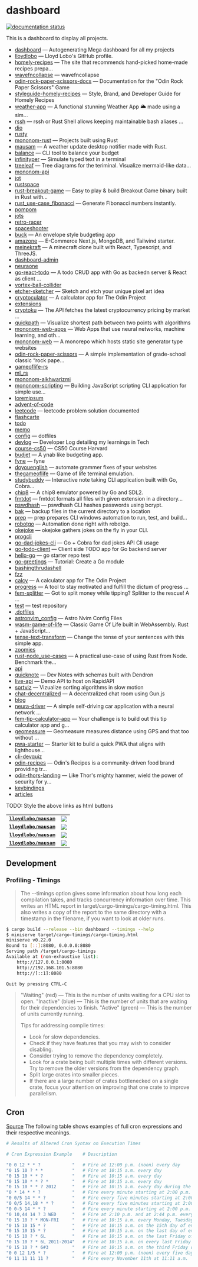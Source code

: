 # dashboard

[![documentation status](https://github.com/lloydlobo/dashboard/actions/workflows/rustdoc.yml/badge.svg)](https://github.com/lloydlobo/dashboard/actions/workflows/rustdoc.yml)

This is a dashboard to display all projects.

<!--START_SECTION:tag_1-->

- [dashboard](https://github.com/lloydlobo/dashboard) — Autogenerating Mega dashboard for all my projects
- [lloydlobo](https://github.com/lloydlobo/lloydlobo) — Lloyd Lobo's GitHub profile.
- [homely-recipes](https://github.com/lloydlobo/homely-recipes) — The site that recommends hand-picked home-made recipes prepa...
- [wavefncollapse](https://github.com/lloydlobo/wavefncollapse) — wavefncollapse
- [odin-rock-paper-scissors-docs](https://github.com/lloydlobo/odin-rock-paper-scissors-docs) — Documentation for the "Odin Rock Paper Scissors" Game
- [styleguide-homely-recipes](https://github.com/lloydlobo/styleguide-homely-recipes) — Style, Brand, and Developer Guide for Homely Recipes
- [weather-app](https://github.com/lloydlobo/weather-app) — A functional stunning Weather App 🌥️ made using a sim...
- [rssh](https://github.com/lloydlobo/rssh) — rssh or Rust Shell allows keeping maintainable bash aliases ...
- [dio](https://github.com/lloydlobo/dio)
- [rusty](https://github.com/lloydlobo/rusty)
- [mononom-rust](https://github.com/lloydlobo/mononom-rust) — Projects built using Rust
- [mausam](https://github.com/lloydlobo/mausam) — A weather update desktop notifier made with Rust.
- [balance](https://github.com/lloydlobo/balance) — CLI tool to balance your budget
- [infinityper](https://github.com/lloydlobo/infinityper) — Simulate typed text in a terminal
- [treeleaf](https://github.com/lloydlobo/treeleaf) — Tree diagrams for the teriminal. Visualize mermaid-like data...
- [mononom-api](https://github.com/lloydlobo/mononom-api)
- [jot](https://github.com/lloydlobo/jot)
- [rustspace](https://github.com/lloydlobo/rustspace)
- [rust-breakout-game](https://github.com/lloydlobo/rust-breakout-game) — Easy to play & build Breakout Game binary built in Rust with...
- [rust_use-case_fibonacci](https://github.com/lloydlobo/rust_use-case_fibonacci) — Generate Fibonacci numbers instantly.
- [pompom](https://github.com/lloydlobo/pompom)
- [jots](https://github.com/lloydlobo/jots)
- [retro-racer](https://github.com/lloydlobo/retro-racer)
- [spaceshooter](https://github.com/lloydlobo/spaceshooter)
- [buck](https://github.com/lloydlobo/buck) — An envelope style budgeting app
- [amazone](https://github.com/lloydlobo/amazone) — E-Commerce Next.js, MongoDB, and Tailwind starter.
- [meinekraft](https://github.com/lloydlobo/meinekraft) — A minecraft clone built with React, Typescript, and ThreeJS.
- [dashboard-admin](https://github.com/lloydlobo/dashboard-admin)
- [neuraone](https://github.com/lloydlobo/neuraone)
- [go-react-todo](https://github.com/lloydlobo/go-react-todo) — A todo CRUD app with Go as backedn server & React as client ...
- [vortex-ball-collider](https://github.com/lloydlobo/vortex-ball-collider)
- [etcher-sketcher](https://github.com/lloydlobo/etcher-sketcher) — Sketch and etch your unique pixel art idea
- [cryptoculator](https://github.com/lloydlobo/cryptoculator) — A calculator app for The Odin Project
- [extensions](https://github.com/lloydlobo/extensions)
- [cryptoku](https://github.com/lloydlobo/cryptoku) — The API fetches the latest cryptocurrency pricing by market ...
- [quickpath](https://github.com/lloydlobo/quickpath) — Visualize shortest path between two points with algorithms
- [mononom-web-apps](https://github.com/lloydlobo/mononom-web-apps) — Web Apps that use neural networks, machine learning, and oth...
- [mononom-web](https://github.com/lloydlobo/mononom-web) — A monorepo which hosts static site generator type websites
- [odin-rock-paper-scissors](https://github.com/lloydlobo/odin-rock-paper-scissors) — A simple implementation of grade-school classic “rock pape...
- [gameoflife-rs](https://github.com/lloydlobo/gameoflife-rs)
- [ml_rs](https://github.com/lloydlobo/ml_rs)
- [mononom-alkhwarizmi](https://github.com/lloydlobo/mononom-alkhwarizmi)
- [mononom-scripting](https://github.com/lloydlobo/mononom-scripting) — Building JavaScript scripting CLI application for simple use...
- [loremipsum](https://github.com/lloydlobo/loremipsum)
- [advent-of-code](https://github.com/lloydlobo/advent-of-code)
- [leetcode](https://github.com/lloydlobo/leetcode) — leetcode problem solution documented
- [flashcarte](https://github.com/lloydlobo/flashcarte)
- [todo](https://github.com/lloydlobo/todo)
- [memo](https://github.com/lloydlobo/memo)
- [config](https://github.com/lloydlobo/config) — dotfiles
- [devlog](https://github.com/lloydlobo/devlog) — Developer Log detailing my learnings in Tech
- [course-cs50](https://github.com/lloydlobo/course-cs50) — CS50 Course Harvard
- [budjet](https://github.com/lloydlobo/budjet) — A ynab like budgeting app.
- [fyne](https://github.com/lloydlobo/fyne) — fyne
- [doyouenglish](https://github.com/lloydlobo/doyouenglish) — automate grammer fixes of your websites
- [thegameoflife](https://github.com/lloydlobo/thegameoflife) — Game of life terminal emulation.
- [studybuddy](https://github.com/lloydlobo/studybuddy) — Interactive note taking CLI application built with Go, Cobra...
- [chip8](https://github.com/lloydlobo/chip8) — A chip8 emulator powered by Go and SDL2.
- [fmtdot](https://github.com/lloydlobo/fmtdot) — fmtdot formats all files with given extension in a directory...
- [pswdhash](https://github.com/lloydlobo/pswdhash) — pswdhash CLI hashes passwords using bcrypt.
- [bak](https://github.com/lloydlobo/bak) — backup files in the current directory to a location
- [prep](https://github.com/lloydlobo/prep) — prep prepares CLI windows automation to run, test, and build...
- [robotgo](https://github.com/lloydlobo/robotgo) — Automation done right with robotgo.
- [okejoke](https://github.com/lloydlobo/okejoke) — okejoke gathers jokes on the fly in your CLI.
- [progcli](https://github.com/lloydlobo/progcli)
- [go-dad-jokes-cli](https://github.com/lloydlobo/go-dad-jokes-cli) — Go + Cobra for dad jokes API Cli usage
- [go-todo-client](https://github.com/lloydlobo/go-todo-client) — Client side TODO app for Go backend server
- [hello-go](https://github.com/lloydlobo/hello-go) — go starter repo test
- [go-greetings](https://github.com/lloydlobo/go-greetings) — Tutorial: Create a Go module
- [bashingthrudashell](https://github.com/lloydlobo/bashingthrudashell)
- [fzz](https://github.com/lloydlobo/fzz)
- [calcy](https://github.com/lloydlobo/calcy) — A calculator app for The Odin Project
- [progress](https://github.com/lloydlobo/progress) — A tool to stay motivated and fulfill the dictum of progress ...
- [fem-splitter](https://github.com/lloydlobo/fem-splitter) — Got to split money while tipping? Splitter to the rescue! A ...
- [test](https://github.com/lloydlobo/test) — test repository
- [.dotfiles](https://github.com/lloydlobo/.dotfiles)
- [astronvim_config](https://github.com/lloydlobo/astronvim_config) — Astro Nvim Config Files
- [wasm-game-of-life](https://github.com/lloydlobo/wasm-game-of-life) — Classic Game Of Life built in WebAssembly. Rust + JavaScript...
- [tense-text-transform](https://github.com/lloydlobo/tense-text-transform) — Change the tense of your sentences with this simple app.
- [zoomies](https://github.com/lloydlobo/zoomies)
- [rust-node_use-cases](https://github.com/lloydlobo/rust-node_use-cases) — A practical use-case of using Rust from Node. Benchmark the...
- [api](https://github.com/lloydlobo/api)
- [quicknote](https://github.com/lloydlobo/quicknote) — Dev Notes with schemas built with Dendron
- [live-api](https://github.com/lloydlobo/live-api) — Demo API to host on RapidAPI
- [sortviz](https://github.com/lloydlobo/sortviz) — Vizualize sorting algorithms in slow motion
- [chat-decentralized](https://github.com/lloydlobo/chat-decentralized) — A decentralized chat room using Gun.js
- [blog](https://github.com/lloydlobo/blog)
- [neura-driver](https://github.com/lloydlobo/neura-driver) — A simple self-driving car application with a neural network ...
- [fem-tip-calculator-app](https://github.com/lloydlobo/fem-tip-calculator-app) — Your challenge is to build out this tip calculator app and g...
- [geomeasure](https://github.com/lloydlobo/geomeasure) — Geomeasure measures distance using GPS and that too without ...
- [pwa-starter](https://github.com/lloydlobo/pwa-starter) — Starter kit to build a quick PWA that aligns with lighthouse...
- [cli-devquiz](https://github.com/lloydlobo/cli-devquiz)
- [odin-recipes](https://github.com/lloydlobo/odin-recipes) — Odin's Recipes is a community-driven food brand providing tr...
- [odin-thors-landing](https://github.com/lloydlobo/odin-thors-landing) — Like Thor's mighty hammer, wield the power of security for y...
- [keybindings](https://github.com/lloydlobo/keybindings)
- [articles](https://github.com/lloydlobo/articles)
<!--END_SECTION:tag_1-->

TODO: Style the above links as html buttons

<table>
<tr>
  <td><kbd><b><a href="https://github.com/lloydlobo/mausam">lloydlobo/mausam</a></b></kbd></td>
  <td><a href="https://github.com/lloydlobo/mausam/actions?query=branch%3Amaster"><img src="https://img.shields.io/github/actions/workflow/status/lloydlobo/mausam/CICD.yml?branch=master&style=for-the-badge"></a></td>
</tr>
<tr>
  <td><kbd><b><a href="https://github.com/lloydlobo/mausam">lloydlobo/mausam</a></b></kbd></td>
  <td><a href="https://github.com/lloydlobo/mausam/actions?query=branch%3Amaster"><img src="https://img.shields.io/github/actions/workflow/status/lloydlobo/mausam/ci.yml?branch=master&style=for-the-badge"></a></td>
</tr>
<tr>
  <td><kbd><b><a href="https://github.com/lloydlobo/mausam">lloydlobo/mausam</a></b></kbd></td>
  <td><a href="https://github.com/lloydlobo/mausam/actions?query=branch%3Amaster"><img src="https://img.shields.io/github/actions/workflow/status/lloydlobo/mausam/ci.yml?branch=master&style=for-the-badge"></a></td>
</tr>
<tr>
  <td><kbd><b><a href="https://github.com/lloydlobo/mausam">lloydlobo/mausam</a></b></kbd></td>
  <td><a href="https://github.com/lloydlobo/mausam/actions?query=branch%3Amaster"><img src="https://img.shields.io/github/actions/workflow/status/lloydlobo/mausam/ci.yml?branch=master&style=for-the-badge"></a></td>
</tr>
</table>

## Development

### Profiling - Timings

> The --timings option gives some information about how long each compilation takes, and tracks concurrency information over time.
> This writes an HTML report in target/cargo-timings/cargo-timing.html. This also writes a copy of the report to the same directory with a timestamp in the filename, if you want to look at older runs.

```sh
$ cargo build --release --bin dashboard --timings --help
$ miniserve target/cargo-timings/cargo-timing.html
miniserve v0.22.0
Bound to [::]:8080, 0.0.0.0:8080
Serving path /target/cargo-timings
Available at (non-exhaustive list):
    http://127.0.0.1:8080
    http://192.168.101.5:8080
    http://[::1]:8080

Quit by pressing CTRL-C
```

> "Waiting" (red) — This is the number of units waiting for a CPU slot to open.
> "Inactive" (blue) — This is the number of units that are waiting for their dependencies to finish.
> "Active" (green) — This is the number of units currently running.
>
> Tips for addressing compile times:
>
> - Look for slow dependencies.
> - Check if they have features that you may wish to consider disabling.
> - Consider trying to remove the dependency completely.
> - Look for a crate being built multiple times with different versions. Try to remove the older versions from the dependency graph.
> - Split large crates into smaller pieces.
> - If there are a large number of crates bottlenecked on a single crate, focus your attention on improving that one crate to improve parallelism.

## Cron

[Source](https://www.netiq.com/documentation/cloud-manager-2-5/ncm-reference/data/bexyssf.html#beykp21)
The following table shows examples of full cron expressions and their respective meanings.

```yml
# Results of Altered Cron Syntax on Execution Times

# Cron Expression Example    # Description

"0 0 12 * * ?            "   # Fire at 12:00 p.m. (noon) every day
"0 15 10 ? * *           "   # Fire at 10:15 a.m. every day
"0 15 10 * * ?           "   # Fire at 10:15 a.m. every day
"0 15 10 * * ? *         "   # Fire at 10:15 a.m. every day
"0 15 10 * * ? 2012      "   # Fire at 10:15 a.m. every day during the year 2012
"0 * 14 * * ?            "   # Fire every minute starting at 2:00 p.m. and ending at 2:59.p.m., every day
"0 0/5 14 * * ?          "   # Fire every five minutes starting at 2:00 p.m. and ending at 2:55 p.m., every day
"0 0/5 14,18 * * ?       "   # Fire every five minutes starting at 2:00 p.m. and ending at 2:55 p.m., and fire every five minutes starting at 6:00 p.m. and ending at 6:55 p.m., every day
"0 0-5 14 * * ?          "   # Fire every minute starting at 2:00 p.m. and ending at 2:05.p.m., every day
"0 10,44 14 ? 3 WED      "   # Fire at 2:10 p.m. and at 2:44 p.m. every Wednesday in the month of March
"0 15 10 ? * MON-FRI     "   # Fire at 10:15 a.m. every Monday, Tuesday, Wednesday, Thursday and Friday
"0 15 10 15 * ?          "   # Fire at 10:15 a.m. on the 15th day of every month
"0 15 10 15 * ?          "   # Fire at 10:15 a.m. on the last day of every month
"0 15 10 ? * 6L          "   # Fire at 10:15 a.m. on the last Friday of every month
"0 15 10 ? * 6L 2011-2014"   # Fire at 10:15 a.m. on every last Friday of every month during the years 2011, 20012, 2014, and 2014
"0 15 10 ? * 6#3         "   # Fire at 10:15 a.m. on the third Friday of every month
"0 0 12 1/5 * ?          "   # Fire at 12:00 p.m. (noon) every five days every month, starting on the first day of the month
"0 11 11 11 11 ?         "   # Fire every November 11th at 11:11 a.m.
```
